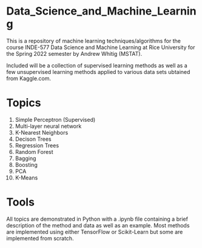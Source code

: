 # Data_Science_and_Machine_Learning
This is a repository of machine learning techniques/algorithms for the course INDE-577 Data Science and Machine Learning at Rice University for the Spring 2022 semester by Andrew Whitig (MSTAT). 

Included will be a collection of supervised learning methods as well as a few unsupervised learning methods applied to various data sets ubtained from Kaggle.com.

# Topics 

1. Simple Perceptron (Supervised)
2. Multi-layer neural network
3. K-Nearest Neighbors
4. Decison Trees
5. Regression Trees
6. Random Forest
7. Bagging
8. Boosting
9. PCA
10. K-Means

# Tools

All topics are demonstrated in Python with a .ipynb file containing a brief description of the method and data as well as an example. Most methods are implemented using either TensorFlow or Scikit-Learn but some are implemented from scratch. 
